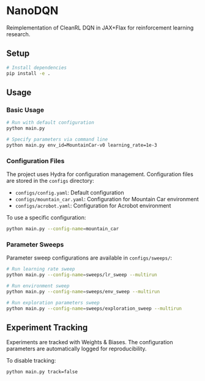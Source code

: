 # NanoDQN

Reimplementation of CleanRL DQN in JAX+Flax for reinforcement learning research.

## Setup

```bash
# Install dependencies
pip install -e .
```

## Usage

### Basic Usage

```bash
# Run with default configuration
python main.py

# Specify parameters via command line
python main.py env_id=MountainCar-v0 learning_rate=1e-3
```

### Configuration Files

The project uses Hydra for configuration management. Configuration files are stored in the `configs` directory:

- `configs/config.yaml`: Default configuration
- `configs/mountain_car.yaml`: Configuration for Mountain Car environment
- `configs/acrobot.yaml`: Configuration for Acrobot environment

To use a specific configuration:

```bash
python main.py --config-name=mountain_car
```

### Parameter Sweeps

Parameter sweep configurations are available in `configs/sweeps/`:

```bash
# Run learning rate sweep
python main.py --config-name=sweeps/lr_sweep --multirun

# Run environment sweep 
python main.py --config-name=sweeps/env_sweep --multirun

# Run exploration parameters sweep
python main.py --config-name=sweeps/exploration_sweep --multirun
```

## Experiment Tracking

Experiments are tracked with Weights & Biases. The configuration parameters are automatically logged for reproducibility.

To disable tracking:

```bash
python main.py track=false
```